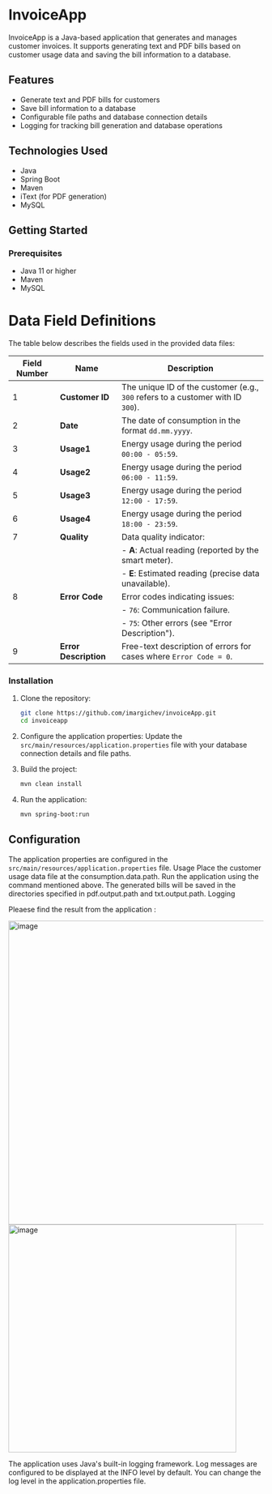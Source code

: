 # InvoiceApp

InvoiceApp is a Java-based application that generates and manages customer invoices. It supports generating text and PDF bills based on customer usage data and saving the bill information to a database.

## Features

- Generate text and PDF bills for customers
- Save bill information to a database
- Configurable file paths and database connection details
- Logging for tracking bill generation and database operations

## Technologies Used

- Java
- Spring Boot
- Maven
- iText (for PDF generation)
- MySQL 

## Getting Started

### Prerequisites

- Java 11 or higher
- Maven
- MySQL

# Data Field Definitions

The table below describes the fields used in the provided data files:

| **Field Number** | **Name**            | **Description**                                                                                  |
|-------------------|---------------------|--------------------------------------------------------------------------------------------------|
| 1                 | **Customer ID**     | The unique ID of the customer (e.g., `300` refers to a customer with ID `300`).                 |
| 2                 | **Date**            | The date of consumption in the format `dd.mm.yyyy`.                                             |
| 3                 | **Usage1**          | Energy usage during the period `00:00 - 05:59`.                                                 |
| 4                 | **Usage2**          | Energy usage during the period `06:00 - 11:59`.                                                 |
| 5                 | **Usage3**          | Energy usage during the period `12:00 - 17:59`.                                                 |
| 6                 | **Usage4**          | Energy usage during the period `18:00 - 23:59`.                                                 |
| 7                 | **Quality**         | Data quality indicator:                                                                         |
|                   |                     | - **A**: Actual reading (reported by the smart meter).                                          |
|                   |                     | - **E**: Estimated reading (precise data unavailable).                                          |
| 8                 | **Error Code**      | Error codes indicating issues:                                                                  |
|                   |                     | - `76`: Communication failure.                                                                 |
|                   |                     | - `75`: Other errors (see "Error Description").                                                 |
| 9                 | **Error Description** | Free-text description of errors for cases where `Error Code = 0`.                              |
 

### Installation

1. Clone the repository:
    ```sh
    git clone https://github.com/imargichev/invoiceApp.git
    cd invoiceapp
    ```

2. Configure the application properties:
    Update the `src/main/resources/application.properties` file with your database connection details and file paths.

3. Build the project:
    ```sh
    mvn clean install
    ```

4. Run the application:
    ```sh
    mvn spring-boot:run
    ```
    
## Configuration

The application properties are configured in the `src/main/resources/application.properties` file.
Usage
Place the customer usage data file at the consumption.data.path.
Run the application using the command mentioned above.
The generated bills will be saved in the directories specified in pdf.output.path and txt.output.path.
Logging

Pleaese find the result from the application :

<img width="600" alt="image" src="https://github.com/user-attachments/assets/acbca8ca-cfa2-47d8-a6fb-bf96e8aa2e79">

<img width="450" alt="image" src="https://github.com/user-attachments/assets/ab4dc450-7e32-43fd-a4c0-f2b7c1dc7517">


The application uses Java's built-in logging framework. Log messages are configured to be displayed at the INFO level by default. You can change the log level in the application.properties file.



